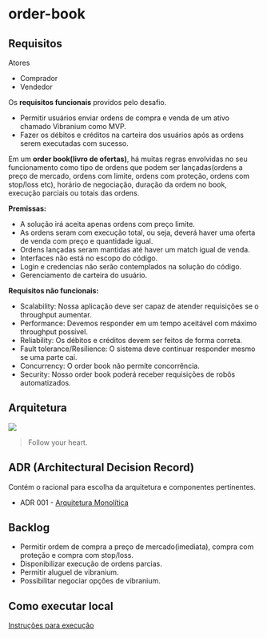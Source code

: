 # order-book

## Requisitos

Atores
* Comprador
* Vendedor

Os **requisitos funcionais** providos pelo desafio.
* Permitir usuários enviar ordens de compra e venda de um ativo chamado Vibranium como MVP.
* Fazer os débitos e créditos na carteira dos usuários após as ordens serem executadas com sucesso.

Em um **order book(livro de ofertas)**, há muitas regras envolvidas no seu funcionamento como tipo de ordens que podem ser lançadas(ordens a preço de mercado, ordens com limite, ordens com proteção, ordens com stop/loss etc), horário de negociação, duração da ordem no book, execução parciais ou totais das ordens.

**Premissas:**
* A solução irá aceita apenas ordens com preço limite.
* As ordens seram com execução total, ou seja, deverá haver uma oferta de venda com preço e quantidade igual.
* Ordens lançadas seram mantidas até haver um match igual de venda.
* Interfaces não está no escopo do código.
* Login e credencias não serão contemplados na solução do código.
* Gerenciamento de carteira do usuário.

**Requisitos não funcionais:**
* Scalability: Nossa aplicação deve ser capaz de atender requisições se o throughput aumentar.
* Performance: Devemos responder em um tempo aceitável com máximo throughput possível.
* Reliability: Os débitos e créditos devem ser feitos de forma correta.
* Fault tolerance/Resilience: O sistema deve continuar responder mesmo se uma parte cai.
* Concurrency: O order book não permite concorrência.
* Security: Nosso order book poderá receber requisições de robôs automatizados.

## Arquitetura

![](https://pandao.github.io/editor.md/examples/images/4.jpg)

> Follow your heart.

## ADR (Architectural Decision Record)
Contém o racional para escolha da arquitetura e componentes pertinentes.

* ADR 001 - [Arquitetura Monolítica](https://github.com/monteirocicero/order-book/blob/main/ADRs/ADR001-monolith-architecture.md)

## Backlog
* Permitir ordem de compra a preço de mercado(imediata), compra com proteção e compra com stop/loss.
* Disponibilizar execução de ordens parcias.
* Permitir aluguel de vibranium.
* Possibilitar negociar opções de vibranium.


## Como executar local
[Instruções para execução](https://github.com/monteirocicero/order-book/blob/main/docs/how-to-run-the-application.md)
